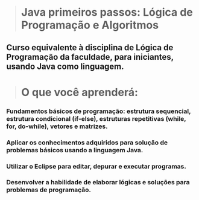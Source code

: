># Java primeiros passos: Lógica de Programação e Algoritmos
## Curso equivalente à disciplina de Lógica de Programação da faculdade, para iniciantes, usando Java como linguagem.
># O que você aprenderá:
### Fundamentos básicos de programação: estrutura sequencial, estrutura condicional (if-else), estruturas repetitivas (while, for, do-while), vetores e matrizes.
### Aplicar os conhecimentos adquiridos para solução de problemas básicos usando a linguagem Java.
### Utilizar o Eclipse para editar, depurar e executar programas.
### Desenvolver a habilidade de elaborar lógicas e soluções para problemas de programação.
